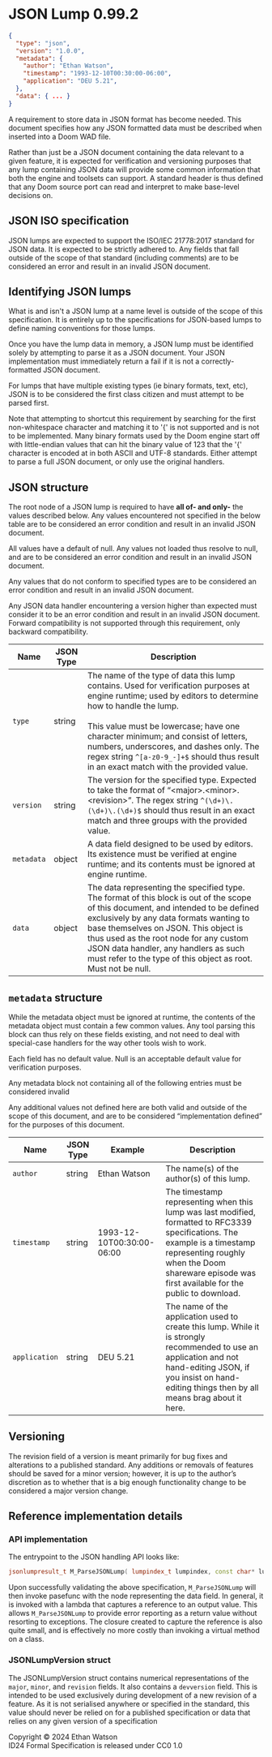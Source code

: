 # JSON Lump 0.99.2

```json
{
  "type": "json",
  "version": "1.0.0",
  "metadata": {
    "author": "Ethan Watson",
    "timestamp": "1993-12-10T00:30:00-06:00",
    "application": "DEU 5.21",
  },
  "data": { ... }
}
```

A requirement to store data in JSON format has become needed. This document specifies how any JSON formatted data must be described when inserted into a Doom WAD file.

Rather than just be a JSON document containing the data relevant to a given feature, it is expected for verification and versioning purposes that any lump containing JSON data will provide some common information that both the engine and toolsets can support. A standard header is thus defined that any Doom source port can read and interpret to make base-level decisions on.

## JSON ISO specification

JSON lumps are expected to support the ISO/IEC 21778:2017 standard for JSON data. It is expected to be strictly adhered to. Any fields that fall outside of the scope of that standard (including comments) are to be considered an error and result in an invalid JSON document.

## Identifying JSON lumps

What is and isn't a JSON lump at a name level is outside of the scope of this specification. It is entirely up to the specifications for JSON-based lumps to define naming conventions for those lumps.

Once you have the lump data in memory, a JSON lump must be identified solely by attempting to parse it as a JSON document. Your JSON implementation must immediately return a fail if it is not a correctly-formatted JSON document.

For lumps that have multiple existing types (ie binary formats, text, etc), JSON is to be considered the first class citizen and must attempt to be parsed first.

Note that attempting to shortcut this requirement by searching for the first non-whitespace character and matching it to '{' is not supported and is not to be implemented. Many binary formats used by the Doom engine start off with little-endian values that can hit the binary value of 123 that the '{' character is encoded at in both ASCII and UTF-8 standards. Either attempt to parse a full JSON document, or only use the original handlers.

## JSON structure

The root node of a JSON lump is required to have **all of- and only-** the values described below. Any values encountered not specified in the below table are to be considered an error condition and result in an invalid JSON document.

All values have a default of null. Any values not loaded thus resolve to null, and are to be considered an error condition and result in an invalid JSON document.

Any values that do not conform to specified types are to be considered an error condition and result in an invalid JSON document.

Any JSON data handler encountering a version higher than expected must consider it to be an error condition and result in an invalid JSON document. Forward compatibility is not supported through this requirement, only backward compatibility.

|Name      |JSON Type|Description|
|----------|---------|-----------|
|`type`    |string   | The name of the type of data this lump contains. Used for verification purposes at engine runtime; used by editors to determine how to handle the lump. <br><br> This value must be lowercase; have one character minimum; and consist of letters, numbers, underscores, and dashes only. The regex string `^[a-z0-9_-]+$` should thus result in an exact match with the provided value.  |
|`version` |string   | The version for the specified type. Expected to take the format of “\<major\>.\<minor\>.\<revision\>”. The regex string `^(\d+)\.(\d+)\.(\d+)$` should thus result in an exact match and three groups with the provided value.  |
|`metadata`|object   | A data field designed to be used by editors. Its existence must be verified at engine runtime; and its contents must be ignored at engine runtime.  |
|`data`    |object   | The data representing the specified type. The format of this block is out of the scope of this document, and intended to be defined exclusively by any data formats wanting to base themselves on JSON. This object is thus used as the root node for any custom JSON data handler, any handlers as such must refer to the type of this object as root. Must not be null. |

## `metadata` structure

While the metadata object must be ignored at runtime, the contents of the metadata object must contain a few common values. Any tool parsing this block can thus rely on these fields existing, and not need to deal with special-case handlers for the way other tools wish to work.

Each field has no default value. Null is an acceptable default value for verification purposes.

Any metadata block not containing all of the following entries must be considered invalid

Any additional values not defined here are both valid and outside of the scope of this document, and are to be considered “implementation defined” for the purposes of this document.

|Name         |JSON Type|Example                  |Description|
|-------------|---------|-------------------------|-----------|
|`author`     |string   |Ethan Watson             | The name(s) of the author(s) of this lump. |
|`timestamp`  |string   |1993-12-10T00:30:00-06:00| The timestamp representing when this lump was last modified, formatted to RFC3339 specifications. The example is a timestamp representing roughly when the Doom shareware episode was first available for the public to download. |
|`application`|string   |DEU 5.21                 | The name of the application used to create this lump. While it is strongly recommended to use an application and not hand-editing JSON, if you insist on hand-editing things then by all means brag about it here. |

## Versioning

The revision field of a version is meant primarily for bug fixes and alterations to a published standard. Any additions or removals of features should be saved for a minor version; however, it is up to the author’s discretion as to whether that is a big enough functionality change to be considered a major version change.

## Reference implementation details

### API implementation

The entrypoint to the JSON handling API looks like:

```cpp
jsonlumpresult_t M_ParseJSONLump( lumpindex_t lumpindex, const char* lumptype, const JSONLumpVersion& maxversion, const JSONLumpFunc& parsefunc );
```

Upon successfully validating the above specification, `M_ParseJSONLump` will then invoke pasefunc with the node representing the data field. In general, it is invoked with a lambda that captures a reference to an output value. This allows `M_ParseJSONLump` to provide error reporting as a return value without resorting to exceptions. The closure created to capture the reference is also quite small, and is effectively no more costly than invoking a virtual method on a class.


### JSONLumpVersion struct

The JSONLumpVersion struct contains numerical representations of the `major`, `minor`, and `revision` fields. It also contains a `devversion` field. This is intended to be used exclusively during development of a new revision of a feature. As it is not serialised anywhere or specified in the standard, this value should never be relied on for a published specification or data that relies on any given version of a specification

Copyright © 2024 Ethan Watson  
ID24 Formal Specification is released under CC0 1.0  
